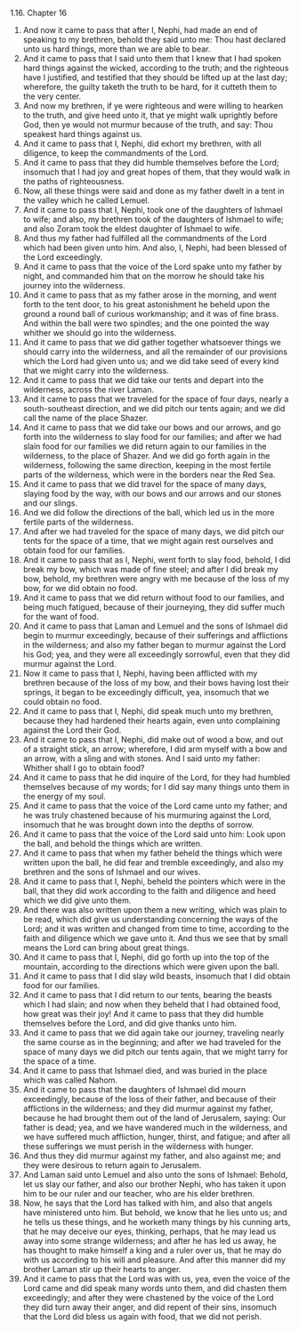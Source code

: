 1.16. Chapter 16
1. And now it came to pass that after I, Nephi, had made an end of speaking to my brethren, behold they said unto me: Thou hast declared unto us hard things, more than we are able to bear.
2. And it came to pass that I said unto them that I knew that I had spoken hard things against the wicked, according to the truth; and the righteous have I justified, and testified that they should be lifted up at the last day; wherefore, the guilty taketh the truth to be hard, for it cutteth them to the very center.
3. And now my brethren, if ye were righteous and were willing to hearken to the truth, and give heed unto it, that ye might walk uprightly before God, then ye would not murmur because of the truth, and say: Thou speakest hard things against us.
4. And it came to pass that I, Nephi, did exhort my brethren, with all diligence, to keep the commandments of the Lord.
5. And it came to pass that they did humble themselves before the Lord; insomuch that I had joy and great hopes of them, that they would walk in the paths of righteousness.
6. Now, all these things were said and done as my father dwelt in a tent in the valley which he called Lemuel.
7. And it came to pass that I, Nephi, took one of the daughters of Ishmael to wife; and also, my brethren took of the daughters of Ishmael to wife; and also Zoram took the eldest daughter of Ishmael to wife.
8. And thus my father had fulfilled all the commandments of the Lord which had been given unto him. And also, I, Nephi, had been blessed of the Lord exceedingly.
9. And it came to pass that the voice of the Lord spake unto my father by night, and commanded him that on the morrow he should take his journey into the wilderness.
10. And it came to pass that as my father arose in the morning, and went forth to the tent door, to his great astonishment he beheld upon the ground a round ball of curious workmanship; and it was of fine brass. And within the ball were two spindles; and the one pointed the way whither we should go into the wilderness.
11. And it came to pass that we did gather together whatsoever things we should carry into the wilderness, and all the remainder of our provisions which the Lord had given unto us; and we did take seed of every kind that we might carry into the wilderness.
12. And it came to pass that we did take our tents and depart into the wilderness, across the river Laman.
13. And it came to pass that we traveled for the space of four days, nearly a south-southeast direction, and we did pitch our tents again; and we did call the name of the place Shazer.
14. And it came to pass that we did take our bows and our arrows, and go forth into the wilderness to slay food for our families; and after we had slain food for our families we did return again to our families in the wilderness, to the place of Shazer. And we did go forth again in the wilderness, following the same direction, keeping in the most fertile parts of the wilderness, which were in the borders near the Red Sea.
15. And it came to pass that we did travel for the space of many days, slaying food by the way, with our bows and our arrows and our stones and our slings.
16. And we did follow the directions of the ball, which led us in the more fertile parts of the wilderness.
17. And after we had traveled for the space of many days, we did pitch our tents for the space of a time, that we might again rest ourselves and obtain food for our families.
18. And it came to pass that as I, Nephi, went forth to slay food, behold, I did break my bow, which was made of fine steel; and after I did break my bow, behold, my brethren were angry with me because of the loss of my bow, for we did obtain no food.
19. And it came to pass that we did return without food to our families, and being much fatigued, because of their journeying, they did suffer much for the want of food.
20. And it came to pass that Laman and Lemuel and the sons of Ishmael did begin to murmur exceedingly, because of their sufferings and afflictions in the wilderness; and also my father began to murmur against the Lord his God; yea, and they were all exceedingly sorrowful, even that they did murmur against the Lord.
21. Now it came to pass that I, Nephi, having been afflicted with my brethren because of the loss of my bow, and their bows having lost their springs, it began to be exceedingly difficult, yea, insomuch that we could obtain no food.
22. And it came to pass that I, Nephi, did speak much unto my brethren, because they had hardened their hearts again, even unto complaining against the Lord their God.
23. And it came to pass that I, Nephi, did make out of wood a bow, and out of a straight stick, an arrow; wherefore, I did arm myself with a bow and an arrow, with a sling and with stones. And I said unto my father: Whither shall I go to obtain food?
24. And it came to pass that he did inquire of the Lord, for they had humbled themselves because of my words; for I did say many things unto them in the energy of my soul.
25. And it came to pass that the voice of the Lord came unto my father; and he was truly chastened because of his murmuring against the Lord, insomuch that he was brought down into the depths of sorrow.
26. And it came to pass that the voice of the Lord said unto him: Look upon the ball, and behold the things which are written.
27. And it came to pass that when my father beheld the things which were written upon the ball, he did fear and tremble exceedingly, and also my brethren and the sons of Ishmael and our wives.
28. And it came to pass that I, Nephi, beheld the pointers which were in the ball, that they did work according to the faith and diligence and heed which we did give unto them.
29. And there was also written upon them a new writing, which was plain to be read, which did give us understanding concerning the ways of the Lord; and it was written and changed from time to time, according to the faith and diligence which we gave unto it. And thus we see that by small means the Lord can bring about great things.
30. And it came to pass that I, Nephi, did go forth up into the top of the mountain, according to the directions which were given upon the ball.
31. And it came to pass that I did slay wild beasts, insomuch that I did obtain food for our families.
32. And it came to pass that I did return to our tents, bearing the beasts which I had slain; and now when they beheld that I had obtained food, how great was their joy! And it came to pass that they did humble themselves before the Lord, and did give thanks unto him.
33. And it came to pass that we did again take our journey, traveling nearly the same course as in the beginning; and after we had traveled for the space of many days we did pitch our tents again, that we might tarry for the space of a time.
34. And it came to pass that Ishmael died, and was buried in the place which was called Nahom.
35. And it came to pass that the daughters of Ishmael did mourn exceedingly, because of the loss of their father, and because of their afflictions in the wilderness; and they did murmur against my father, because he had brought them out of the land of Jerusalem, saying: Our father is dead; yea, and we have wandered much in the wilderness, and we have suffered much affliction, hunger, thirst, and fatigue; and after all these sufferings we must perish in the wilderness with hunger.
36. And thus they did murmur against my father, and also against me; and they were desirous to return again to Jerusalem.
37. And Laman said unto Lemuel and also unto the sons of Ishmael: Behold, let us slay our father, and also our brother Nephi, who has taken it upon him to be our ruler and our teacher, who are his elder brethren.
38. Now, he says that the Lord has talked with him, and also that angels have ministered unto him. But behold, we know that he lies unto us; and he tells us these things, and he worketh many things by his cunning arts, that he may deceive our eyes, thinking, perhaps, that he may lead us away into some strange wilderness; and after he has led us away, he has thought to make himself a king and a ruler over us, that he may do with us according to his will and pleasure. And after this manner did my brother Laman stir up their hearts to anger.
39. And it came to pass that the Lord was with us, yea, even the voice of the Lord came and did speak many words unto them, and did chasten them exceedingly; and after they were chastened by the voice of the Lord they did turn away their anger, and did repent of their sins, insomuch that the Lord did bless us again with food, that we did not perish.

